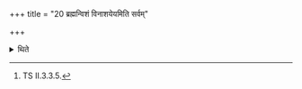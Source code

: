 +++
title = "20 ब्रह्मन्विशं विनाशयेयमिति सर्वम्"

+++

<details><summary>थिते</summary>

20. The words, “May I annihilate (all) the merchant-class in the Brahmana-class,"[^1] means all (the activities are )connected with Brahmaṇaspati.  

[^1]: TS II.3.3.5. 
</details>
